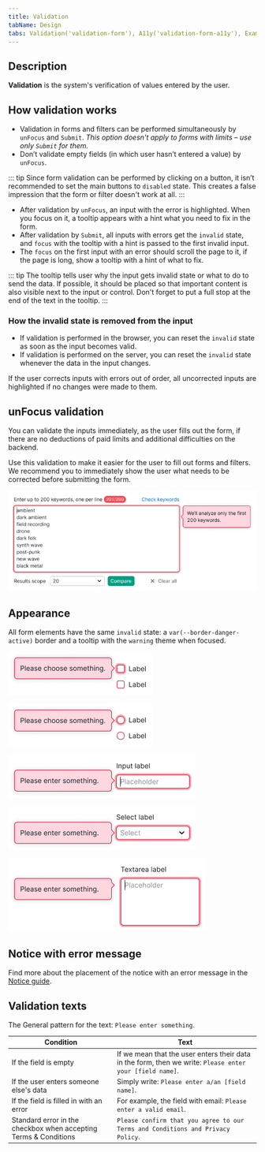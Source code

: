 ```yaml
---
title: Validation
tabName: Design
tabs: Validation('validation-form'), A11y('validation-form-a11y'), Example('validation-form-code')
---
```


## Description

**Validation** is the system's verification of values entered by the user.

## How validation works

- Validation in forms and filters can be performed simultaneously by `unFocus` and `Submit`. _This option doesn't apply to forms with limits – use only `Submit` for them._
- Don’t validate empty fields (in which user hasn’t entered a value) by `unFocus`.

::: tip
Since form validation can be performed by clicking on a button, it isn’t recommended to set the main buttons to `disabled` state. This creates a false impression that the form or filter doesn't work at all.
:::

- After validation by `unFocus`, an input with the error is highlighted. When you focus on it, a tooltip appears with a hint what you need to fix in the form.
- After validation by `Submit`, all inputs with errors get the `invalid` state, and `focus` with the tooltip with a hint is passed to the first invalid input.
- The `focus` on the first input with an error should scroll the page to it, if the page is long, show a tooltip with a hint of what to fix.

::: tip
The tooltip tells user why the input gets invalid state or what to do to send the data. If possible, it should be placed so that important content is also visible next to the input or control. Don't forget to put a full stop at the end of the text in the tooltip.
:::

### How the invalid state is removed from the input

- If validation is performed in the browser, you can reset the `invalid` state as soon as the input becomes valid.
- If validation is performed on the server, you can reset the `invalid` state whenever the data in the input changes.

If the user corrects inputs with errors out of order, all uncorrected inputs are highlighted if no changes were made to them.

## unFocus validation

You can validate the inputs immediately, as the user fills out the form, if there are no deductions of paid limits and additional difficulties on the backend.

Use this validation to make it easier for the user to fill out forms and filters. We recommend you to immediately show the user what needs to be corrected before submitting the form.

![](static/immediate-validation.png)

## Appearance

All form elements have the same `invalid` state: a `var(--border-danger-active)` border and a tooltip with the `warning` theme when focused.

![](./static/checkbox-validation.png)

![](./static/radio-validation.png)

![](./static/input-validation.png)

![](./static/select-validation.png)

![](./static/textarea-validation.png)

## Notice with error message

Find more about the placement of the notice with an error message in the [Notice guide](/components/notice/).

## Validation texts

The General pattern for the text: `Please enter something`.

| Condition                                                        | Text                                                                                                     |
| ---------------------------------------------------------------- | -------------------------------------------------------------------------------------------------------- |
| If the field is empty                                            | If we mean that the user enters their data in the form, then we write: `Please enter your [field name]`. |
| If the user enters someone else's data                           | Simply write: `Please enter a/an [field name]`.                                                          |
| If the field is filled in with an error                          | For example, the field with email: `Please enter a valid email`.                                         |
| Standard error in the checkbox when accepting Terms & Conditions | `Please confirm that you agree to our Terms and Conditions and Privacy Policy`.                          |

